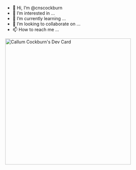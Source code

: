 - 👋 Hi, I’m @cnscockburn
- 👀 I’m interested in ...
- 🌱 I’m currently learning ...
- 💞️ I’m looking to collaborate on ...
- 📫 How to reach me ...

<a href="https://app.daily.dev/DailyDevTips"><img src="https://github.com/cnscockburn/cnscockburn/main/devcard.svg" width="400" alt="Callum Cockburn's Dev Card"/></a>
